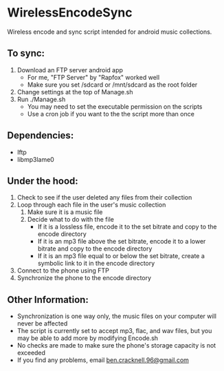 WirelessEncodeSync
==================

Wireless encode and sync script intended for android music collections.

## To sync:
1. Download an FTP server android app
	* For me, "FTP Server" by "Rapfox" worked well
	* Make sure you set /sdcard or /mnt/sdcard as the root folder
2. Change settings at the top of Manage.sh
3. Run ./Manage.sh
	* You may need to set the executable permission on the scripts
	* Use a cron job if you want to the the script more than once
	
## Dependencies:
* lftp
* libmp3lame0

## Under the hood:
1. Check to see if the user deleted any files from their collection
2. Loop through each file in the user's music collection
	1. Make sure it is a music file
	2. Decide what to do with the file
		* If it is a lossless file, encode it to the set bitrate and copy to the encode directory
		* If it is an mp3 file above the set bitrate, encode it to a lower bitrate and copy to the encode directory
		* If it is an mp3 file equal to or below the set bitrate, create a symbolic link to it in the encode directory
3. Connect to the phone using FTP
4. Synchronize the phone to the encode directory

## Other Information:
* Synchronization is one way only, the music files on your computer will never be affected
* The script is currently set to accept mp3, flac, and wav files, but you may be able to add more by modifying Encode.sh
* No checks are made to make sure the phone's storage capacity is not exceeded
* If you find any problems, email ben.cracknell.96@gmail.com
